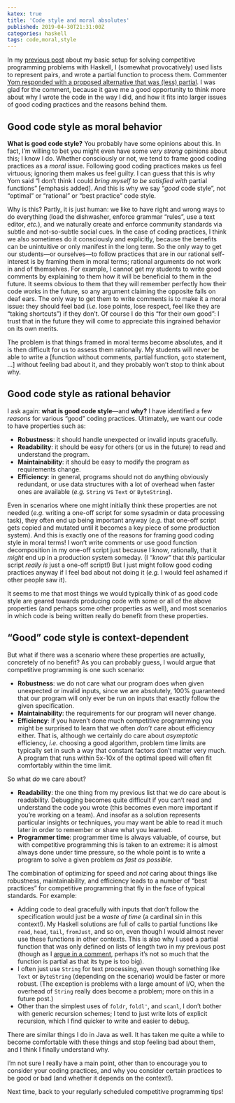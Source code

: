 ```yaml
---
katex: true
title: 'Code style and moral absolutes'
published: 2019-04-30T21:31:00Z
categories: haskell
tags: code,moral,style
---
```


<p>In my <a href="https://byorgey.github.io/blog/posts/2019/04/24/competitive-programming-in-haskell-basic-setup.html">previous post</a> about my basic setup for solving competitive programming problems with Haskell, I (somewhat provocatively) used lists to represent pairs, and wrote a partial function to process them. Commenter <a href="https://byorgey.github.io/blog/posts/2019/04/24/competitive-programming-in-haskell-basic-setup.html#comment-36250">Yom responded with a proposed alternative that was (less) partial</a>. I was glad for the comment, because it gave me a good opportunity to think more about why I wrote the code in the way I did, and how it fits into larger issues of good coding practices and the reasons behind them.</p>
<h2 id="good-code-style-as-moral-behavior">Good code style as moral behavior</h2>
<p><strong>What is good code style?</strong> You probably have some opinions about this. In fact, I’m willing to bet you might even have some <em>very strong</em> opinions about this; I know I do. Whether consciously or not, we tend to frame good coding practices as a <em>moral</em> issue. Following good coding practices makes us feel virtuous; ignoring them makes us feel guilty. I can guess that this is why Yom said “I don’t think I could <em>bring myself to be satisfied with</em> partial functions” [emphasis added]. And this is why we say “<em>good</em> code style”, not “optimal” or “rational” or “best practice” code style.</p>
<p>Why is this? Partly, it is just human: we like to have right and wrong ways to do everything (load the dishwasher, enforce grammar “rules”, use a text editor, <em>etc.</em>), and we naturally create and enforce community standards via subtle and not-so-subtle social cues. In the case of coding practices, I think we also sometimes do it consciously and explicitly, because the benefits can be unintuitive or only manifest in the long term. So the only way to get our students—or ourselves—to follow practices that are in our rational self-interest is by framing them in moral terms; rational arguments do not work in and of themselves. For example, I cannot get my students to write good comments by explaining to them how it will be beneficial to them in the future. It seems obvious to them that they will remember perfectly how their code works in the future, so any argument claiming the opposite falls on deaf ears. The only way to get them to write comments is to make it a moral issue: they should feel bad (<em>i.e.</em> lose points, lose respect, feel like they are “taking shortcuts”) if they don’t. Of course I do this “for their own good”: I trust that in the future they will come to appreciate this ingrained behavior on its own merits.</p>
<p>The problem is that things framed in moral terms become absolutes, and it is then difficult for us to assess them rationally. My students will never be able to write a [function without comments, partial function, <code>goto</code> statement, …] without feeling bad about it, and they probably won’t stop to think about why.</p>
<h2 id="good-code-style-as-rational-behavior">Good code style as rational behavior</h2>
<p>I ask again: <strong>what is good code style</strong>—and <strong>why?</strong> I have identified a few <em>reasons</em> for various “good” coding practices. Ultimately, we want our code to have properties such as:</p>
<ul>
<li><strong>Robustness</strong>: it should handle unexpected or invalid inputs gracefully.</li>
<li><strong>Readability</strong>: it should be easy for others (or us in the future) to read and understand the program.</li>
<li><strong>Maintainability</strong>: it should be easy to modify the program as requirements change.</li>
<li><strong>Efficiency</strong>: in general, programs should not do anything obviously redundant, or use data structures with a lot of overhead when faster ones are available (<em>e.g.</em> <code>String</code> vs <code>Text</code> or <code>ByteString</code>).</li>
</ul>
<p>Even in scenarios where one might initially think these properties are not needed (<em>e.g.</em> writing a one-off script for some sysadmin or data processing task), they often end up being important anyway (<em>e.g.</em> that one-off script gets copied and mutated until it becomes a key piece of some production system). And this is exactly one of the reasons for framing good coding style in moral terms! I won’t write comments or use good function decomposition in my one-off script just because I know, rationally, that it <em>might</em> end up in a production system someday. (I <em>“know”</em> that <em>this</em> particular script <em>really is</em> just a one-off script!) But I just might follow good coding practices anyway if I feel bad about not doing it (<em>e.g.</em> I would feel ashamed if other people saw it).</p>
<p>It seems to me that most things we would typically think of as good code style are geared towards producing code with some or all of the above properties (and perhaps some other properties as well), and most scenarios in which code is being written really do benefit from these properties.</p>
<h2 id="good-code-style-is-context-dependent">“Good” code style is context-dependent</h2>
<p>But what if there was a scenario where these properties are actually, concretely of no benefit? As you can probably guess, I would argue that competitive programming is one such scenario:</p>
<ul>
<li><strong>Robustness</strong>: we do not care what our program does when given unexpected or invalid inputs, since we are absolutely, 100% guaranteed that our program will only ever be run on inputs that exactly follow the given specification.</li>
<li><strong>Maintainability</strong>: the requirements for our program will never change.</li>
<li><strong>Efficiency</strong>: if you haven’t done much competitive programming you might be surprised to learn that we often <em>don’t</em> care about efficiency either. That is, although we certainly do care about <em>asymptotic</em> efficiency, <em>i.e.</em> choosing a good algorithm, problem time limits are typically set in such a way that constant factors don’t matter very much. A program that runs within 5x-10x of the optimal speed will often fit comfortably within the time limit.</li>
</ul>
<p>So what <em>do</em> we care about?</p>
<ul>
<li><strong>Readability</strong>: the one thing from my previous list that we <em>do</em> care about is readability. Debugging becomes quite difficult if you can’t read and understand the code you wrote (this becomes even more important if you’re working on a team). And insofar as a solution represents particular insights or techniques, you may want be able to read it much later in order to remember or share what you learned.</li>
<li><strong>Programmer time</strong>: programmer time is always valuable, of course, but with competitive programming this is taken to an extreme: it is almost always done under time pressure, so the whole point is to write a program to solve a given problem <em>as fast as possible</em>.</li>
</ul>
<p>The combination of optimizing for speed and <em>not</em> caring about things like robustness, maintainability, and efficiency leads to a number of “best practices” for competitive programming that fly in the face of typical standards. For example:</p>
<ul>
<li>Adding code to deal gracefully with inputs that don’t follow the specification would just be a <em>waste of time</em> (a cardinal sin in this context!). My Haskell solutions are full of calls to partial functions like <code>read</code>, <code>head</code>, <code>tail</code>, <code>fromJust</code>, and so on, even though I would almost never use these functions in other contexts. This is also why I used a partial function that was only defined on lists of length two in my previous post (though as I <a href="https://byorgey.github.io/blog/posts/2019/04/24/competitive-programming-in-haskell-basic-setup.html#comment-36251">argue in a comment</a>, perhaps it’s not so much that the function is partial as that its type is too big).</li>
<li>I often just use <code>String</code> for text processing, even though something like <code>Text</code> or <code>ByteString</code> (depending on the scenario) would be faster or more robust. (The exception is problems with a large amount of I/O, when the overhead of <code>String</code> really does become a problem; more on this in a future post.)</li>
<li>Other than the simplest uses of <code>foldr</code>, <code>foldl'</code>, and <code>scanl</code>, I don’t bother with generic recursion schemes; I tend to just write lots of explicit recursion, which I find quicker to write and easier to debug.</li>
</ul>
<p>There are similar things I do in Java as well. It has taken me quite a while to become comfortable with these things and stop feeling bad about them, and I think I finally understand why.</p>
<p>I’m not sure I really have a main point, other than to encourage you to consider your coding practices, and why you consider certain practices to be good or bad (and whether it depends on the context!).</p>
<p>Next time, back to your regularly scheduled competitive programming tips!</p>

